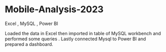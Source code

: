 # Mobile-Analysis-2023
Excel , MySQL , Power BI

Loaded the data in Excel then imported in table of MySQL workbench and performed some queries . Lastly connected Mysql to Power BI and prepared a dashboard.
